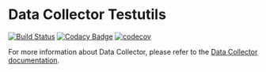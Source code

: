 # Data Collector Testutils

[![Build Status](https://drone.prod-bip-ci.ssb.no/api/badges/statisticsnorway/data-collector-testutils/status.svg)](https://drone.prod-bip-ci.ssb.no/statisticsnorway/data-collector-testutils)
[![Codacy Badge](https://api.codacy.com/project/badge/Grade/9c83ed6e8d0943609a793b2012879197)](https://www.codacy.com/manual/oranheim/data-collector-testutils?utm_source=github.com&amp;utm_medium=referral&amp;utm_content=statisticsnorway/data-collector-testutils&amp;utm_campaign=Badge_Grade)
[![codecov](https://codecov.io/gh/statisticsnorway/data-collector-testutils/branch/master/graph/badge.svg)](https://codecov.io/gh/statisticsnorway/data-collector-testutils)

For more information about Data Collector, please refer to the [Data Collector documentation](https://github.com/statisticsnorway/data-collector-project).
